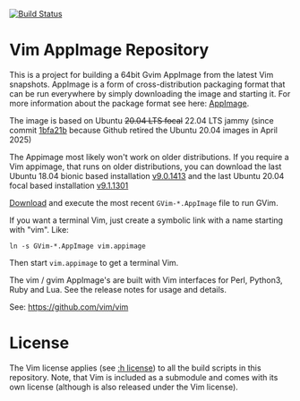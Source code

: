 [![Build Status](https://github.com/vim/vim-appimage/workflows/Release%20AppImage/badge.svg)](https://github.com/vim/vim-appimage/actions?query=workflow%3A%22Release+AppImage%22)

# Vim AppImage Repository

This is a project for building a 64bit Gvim AppImage from the latest Vim snapshots.
AppImage is a form of cross-distribution packaging format that can be run
everywhere by simply downloading the image and starting it. For more
information about the package format see here: [AppImage](https://appimage.org).

The image is based on Ubuntu ~~20.04 LTS focal~~ 22.04 LTS jammy (since commit
[1bfa21b][1bfa21b] because Github retired the Ubuntu
20.04 images in April 2025)

The Appimage most likely won't work on older distributions. If you require a
Vim appimage, that runs on older distributions, you can download the last
Ubuntu 18.04 bionic based installation [v9.0.1413][v9.0.1413] and the last
Ubuntu 20.04 focal based installation [v9.1.1301][v9.1.1301]

[Download][Download] and execute the most recent `GVim-*.AppImage` file to run GVim.

If you want a terminal Vim, just create a symbolic link with a name starting with "vim". Like:
```
ln -s GVim-*.AppImage vim.appimage
```

Then start `vim.appimage` to get a terminal Vim.

The vim / gvim AppImage's are built with Vim interfaces for Perl, Python3, Ruby
and Lua. See the release notes for usage and details.

See: https://github.com/vim/vim

# License

The Vim license applies (see [:h
license](http://vimhelp.appspot.com/uganda.txt.html#license)) to all the build
scripts in this repository. Note, that Vim is included as a submodule and comes
with its own license (although is also released under the Vim license).

[1bfa21b]: https://github.com/vim/vim-appimage/commit/1bfa21bf90229c2f5ef8ec2f72bb5a074caa0949
[v9.0.1413]: https://github.com/vim/vim-appimage/releases/tag/v9.0.1413
[v9.1.1301]: https://github.com/vim/vim-appimage/releases/tag/v9.1.1301
[Download]: https://github.com/vim/vim-appimage/releases
